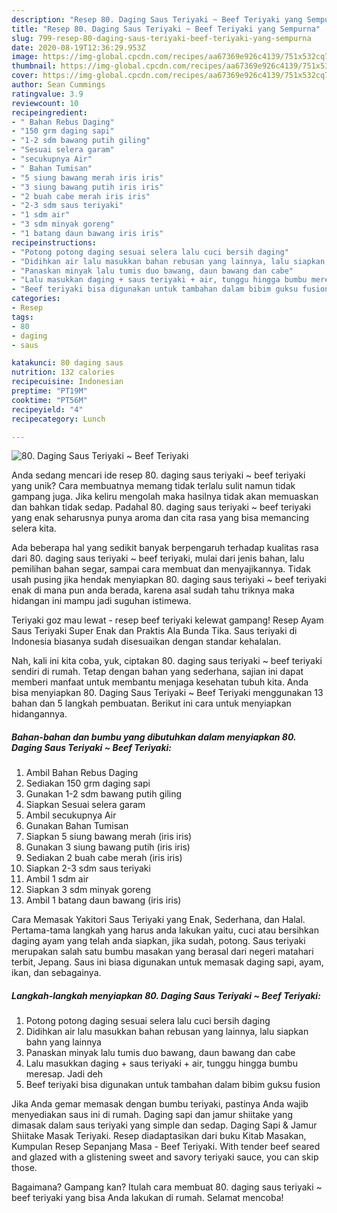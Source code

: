 ```yaml
---
description: "Resep 80. Daging Saus Teriyaki ~ Beef Teriyaki yang Sempurna"
title: "Resep 80. Daging Saus Teriyaki ~ Beef Teriyaki yang Sempurna"
slug: 799-resep-80-daging-saus-teriyaki-beef-teriyaki-yang-sempurna
date: 2020-08-19T12:36:29.953Z
image: https://img-global.cpcdn.com/recipes/aa67369e926c4139/751x532cq70/80-daging-saus-teriyaki-beef-teriyaki-foto-resep-utama.jpg
thumbnail: https://img-global.cpcdn.com/recipes/aa67369e926c4139/751x532cq70/80-daging-saus-teriyaki-beef-teriyaki-foto-resep-utama.jpg
cover: https://img-global.cpcdn.com/recipes/aa67369e926c4139/751x532cq70/80-daging-saus-teriyaki-beef-teriyaki-foto-resep-utama.jpg
author: Sean Cummings
ratingvalue: 3.9
reviewcount: 10
recipeingredient:
- " Bahan Rebus Daging"
- "150 grm daging sapi"
- "1-2 sdm bawang putih giling"
- "Sesuai selera garam"
- "secukupnya Air"
- " Bahan Tumisan"
- "5 siung bawang merah iris iris"
- "3 siung bawang putih iris iris"
- "2 buah cabe merah iris iris"
- "2-3 sdm saus teriyaki"
- "1 sdm air"
- "3 sdm minyak goreng"
- "1 batang daun bawang iris iris"
recipeinstructions:
- "Potong potong daging sesuai selera lalu cuci bersih daging"
- "Didihkan air lalu masukkan bahan rebusan yang lainnya, lalu siapkan bahn yang lainnya"
- "Panaskan minyak lalu tumis duo bawang, daun bawang dan cabe"
- "Lalu masukkan daging + saus teriyaki + air, tunggu hingga bumbu meresap. Jadi deh"
- "Beef teriyaki bisa digunakan untuk tambahan dalam bibim guksu fusion"
categories:
- Resep
tags:
- 80
- daging
- saus

katakunci: 80 daging saus 
nutrition: 132 calories
recipecuisine: Indonesian
preptime: "PT19M"
cooktime: "PT56M"
recipeyield: "4"
recipecategory: Lunch

---
```



![80. Daging Saus Teriyaki ~ Beef Teriyaki](https://img-global.cpcdn.com/recipes/aa67369e926c4139/751x532cq70/80-daging-saus-teriyaki-beef-teriyaki-foto-resep-utama.jpg)

Anda sedang mencari ide resep 80. daging saus teriyaki ~ beef teriyaki yang unik? Cara membuatnya memang tidak terlalu sulit namun tidak gampang juga. Jika keliru mengolah maka hasilnya tidak akan memuaskan dan bahkan tidak sedap. Padahal 80. daging saus teriyaki ~ beef teriyaki yang enak seharusnya punya aroma dan cita rasa yang bisa memancing selera kita.

Ada beberapa hal yang sedikit banyak berpengaruh terhadap kualitas rasa dari 80. daging saus teriyaki ~ beef teriyaki, mulai dari jenis bahan, lalu pemilihan bahan segar, sampai cara membuat dan menyajikannya. Tidak usah pusing jika hendak menyiapkan 80. daging saus teriyaki ~ beef teriyaki enak di mana pun anda berada, karena asal sudah tahu triknya maka hidangan ini mampu jadi suguhan istimewa.

Teriyaki goz mau lewat - resep beef teriyaki kelewat gampang! Resep Ayam Saus Teriyaki Super Enak dan Praktis Ala Bunda Tika. Saus teriyaki di Indonesia biasanya sudah disesuaikan dengan standar kehalalan.


Nah, kali ini kita coba, yuk, ciptakan 80. daging saus teriyaki ~ beef teriyaki sendiri di rumah. Tetap dengan bahan yang sederhana, sajian ini dapat memberi manfaat untuk membantu menjaga kesehatan tubuh kita. Anda bisa menyiapkan 80. Daging Saus Teriyaki ~ Beef Teriyaki menggunakan 13 bahan dan 5 langkah pembuatan. Berikut ini cara untuk menyiapkan hidangannya.

<!--inarticleads1-->

##### Bahan-bahan dan bumbu yang dibutuhkan dalam menyiapkan 80. Daging Saus Teriyaki ~ Beef Teriyaki:

1. Ambil  Bahan Rebus Daging
1. Sediakan 150 grm daging sapi
1. Gunakan 1-2 sdm bawang putih giling
1. Siapkan Sesuai selera garam
1. Ambil secukupnya Air
1. Gunakan  Bahan Tumisan
1. Siapkan 5 siung bawang merah (iris iris)
1. Gunakan 3 siung bawang putih (iris iris)
1. Sediakan 2 buah cabe merah (iris iris)
1. Siapkan 2-3 sdm saus teriyaki
1. Ambil 1 sdm air
1. Siapkan 3 sdm minyak goreng
1. Ambil 1 batang daun bawang (iris iris)


Cara Memasak Yakitori Saus Teriyaki yang Enak, Sederhana, dan Halal. Pertama-tama langkah yang harus anda lakukan yaitu, cuci atau bersihkan daging ayam yang telah anda siapkan, jika sudah, potong. Saus teriyaki merupakan salah satu bumbu masakan yang berasal dari negeri matahari terbit, Jepang. Saus ini biasa digunakan untuk memasak daging sapi, ayam, ikan, dan sebagainya. 

<!--inarticleads2-->

##### Langkah-langkah menyiapkan 80. Daging Saus Teriyaki ~ Beef Teriyaki:

1. Potong potong daging sesuai selera lalu cuci bersih daging
1. Didihkan air lalu masukkan bahan rebusan yang lainnya, lalu siapkan bahn yang lainnya
1. Panaskan minyak lalu tumis duo bawang, daun bawang dan cabe
1. Lalu masukkan daging + saus teriyaki + air, tunggu hingga bumbu meresap. Jadi deh
1. Beef teriyaki bisa digunakan untuk tambahan dalam bibim guksu fusion


Jika Anda gemar memasak dengan bumbu teriyaki, pastinya Anda wajib menyediakan saus ini di rumah. Daging sapi dan jamur shiitake yang dimasak dalam saus teriyaki yang simple dan sedap. Daging Sapi &amp; Jamur Shiitake Masak Teriyaki. Resep diadaptasikan dari buku Kitab Masakan, Kumpulan Resep Sepanjang Masa - Beef Teriyaki. With tender beef seared and glazed with a glistening sweet and savory teriyaki sauce, you can skip those. 

Bagaimana? Gampang kan? Itulah cara membuat 80. daging saus teriyaki ~ beef teriyaki yang bisa Anda lakukan di rumah. Selamat mencoba!
